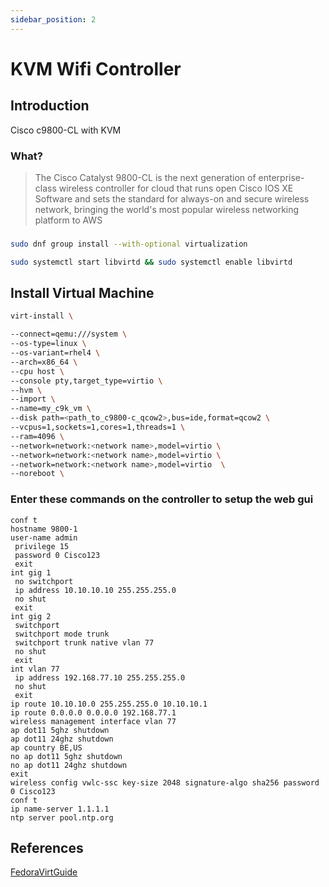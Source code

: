 ```yaml
---
sidebar_position: 2
---
```


# KVM Wifi Controller

## Introduction
Cisco c9800-CL with KVM

### What?

> The Cisco Catalyst 9800-CL is the next generation of enterprise-class wireless controller for cloud that runs open Cisco IOS XE Software and sets the standard for always-on and secure wireless network, bringing the world's most popular wireless networking platform to AWS

### 
``` bash
sudo dnf group install --with-optional virtualization
```

``` bash
sudo systemctl start libvirtd && sudo systemctl enable libvirtd
```

## Install Virtual Machine
``` bash
virt-install \

--connect=qemu:///system \
--os-type=linux \
--os-variant=rhel4 \
--arch=x86_64 \
--cpu host \
--console pty,target_type=virtio \
--hvm \
--import \
--name=my_c9k_vm \
--disk path=<path_to_c9800-c_qcow2>,bus=ide,format=qcow2 \
--vcpus=1,sockets=1,cores=1,threads=1 \
--ram=4096 \
--network=network:<network name>,model=virtio \
--network=network:<network name>,model=virtio \
--network=network:<network name>,model=virtio  \
--noreboot \

```


### Enter these commands on the controller to setup the web gui

``` ios
conf t
hostname 9800-1
user-name admin
 privilege 15
 password 0 Cisco123
 exit
int gig 1
 no switchport
 ip address 10.10.10.10 255.255.255.0
 no shut
 exit
int gig 2
 switchport
 switchport mode trunk
 switchport trunk native vlan 77
 no shut
 exit
int vlan 77
 ip address 192.168.77.10 255.255.255.0
 no shut
 exit
ip route 10.10.10.0 255.255.255.0 10.10.10.1
ip route 0.0.0.0 0.0.0.0 192.168.77.1
wireless management interface vlan 77
ap dot11 5ghz shutdown 
ap dot11 24ghz shutdown 
ap country BE,US
no ap dot11 5ghz shutdown
no ap dot11 24ghz shutdown
exit
wireless config vwlc-ssc key-size 2048 signature-algo sha256 password 0 Cisco123
conf t
ip name-server 1.1.1.1
ntp server pool.ntp.org
```


## References

[FedoraVirtGuide](https://docs.fedoraproject.org/en-US/quick-docs/getting-started-with-virtualization/)
